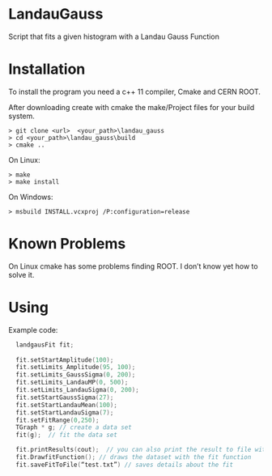 LandauGauss
===========

Script that fits a given histogram with a Landau Gauss Function


# Installation
To install the program you need a c++ 11 compiler, Cmake and CERN ROOT.

After downloading create with cmake the make/Project files for your build system. 
```
> git clone <url>  <your_path>\landau_gauss
> cd <your_path>\landau_gauss\build
> cmake ..
```
On Linux:
```
> make  
> make install
```

On Windows:
```
> msbuild INSTALL.vcxproj /P:configuration=release
```
# Known Problems 
On Linux cmake has some problems finding ROOT. I don’t know  yet how to solve it. 

# Using

Example code: 
```c++
  landgausFit fit;
  
  fit.setStartAmplitude(100);
  fit.setLimits_Amplitude(95, 100);
  fit.setLimits_GaussSigma(0, 200);
  fit.setLimits_LandauMP(0, 500);
  fit.setLimits_LandauSigma(0, 200);
  fit.setStartGaussSigma(27);
  fit.setStartLandauMean(100);
  fit.setStartLandauSigma(7);
  fit.setFitRange(0,250);
  TGraph * g; // create a data set
  fit(g);  // fit the data set

  fit.printResults(cout);  // you can also print the result to file with this function 
  fit.DrawfitFunction(); // draws the dataset with the fit function 
  fit.saveFitToFile(“test.txt”) // saves details about the fit
```
